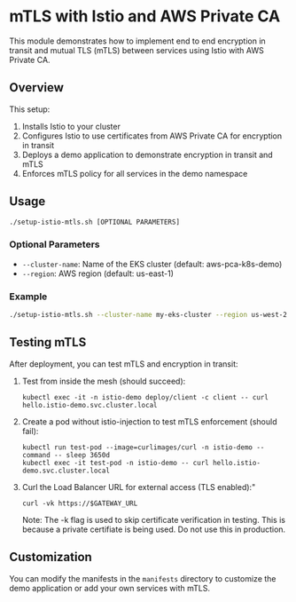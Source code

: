 # mTLS with Istio and AWS Private CA

This module demonstrates how to implement end to end encryption in transit and mutual TLS (mTLS) between services using Istio with AWS Private CA.

## Overview

This setup:
1. Installs Istio to your cluster
2. Configures Istio to use certificates from AWS Private CA for encryption in transit
3. Deploys a demo application to demonstrate encryption in transit and mTLS
4. Enforces mTLS policy for all services in the demo namespace

## Usage

```bash
./setup-istio-mtls.sh [OPTIONAL PARAMETERS]
```

### Optional Parameters

- `--cluster-name`: Name of the EKS cluster (default: aws-pca-k8s-demo)
- `--region`: AWS region (default: us-east-1)

### Example

```bash
./setup-istio-mtls.sh --cluster-name my-eks-cluster --region us-west-2
```

## Testing mTLS

After deployment, you can test mTLS and encryption in transit:

1. Test from inside the mesh (should succeed):
   ```
   kubectl exec -it -n istio-demo deploy/client -c client -- curl hello.istio-demo.svc.cluster.local
   ```

2. Create a pod without istio-injection to test mTLS enforcement (should fail):
   ```
   kubectl run test-pod --image=curlimages/curl -n istio-demo --command -- sleep 3650d
   kubectl exec -it test-pod -n istio-demo -- curl hello.istio-demo.svc.cluster.local
   ```

3. Curl the Load Balancer URL for external access (TLS enabled):"
   ```
   curl -vk https://$GATEWAY_URL
   ```

   Note: The -k flag is used to skip certificate verification in testing. This is because a private certifiate is being used. Do not use this in production.

## Customization

You can modify the manifests in the `manifests` directory to customize the demo application or add your own services with mTLS.